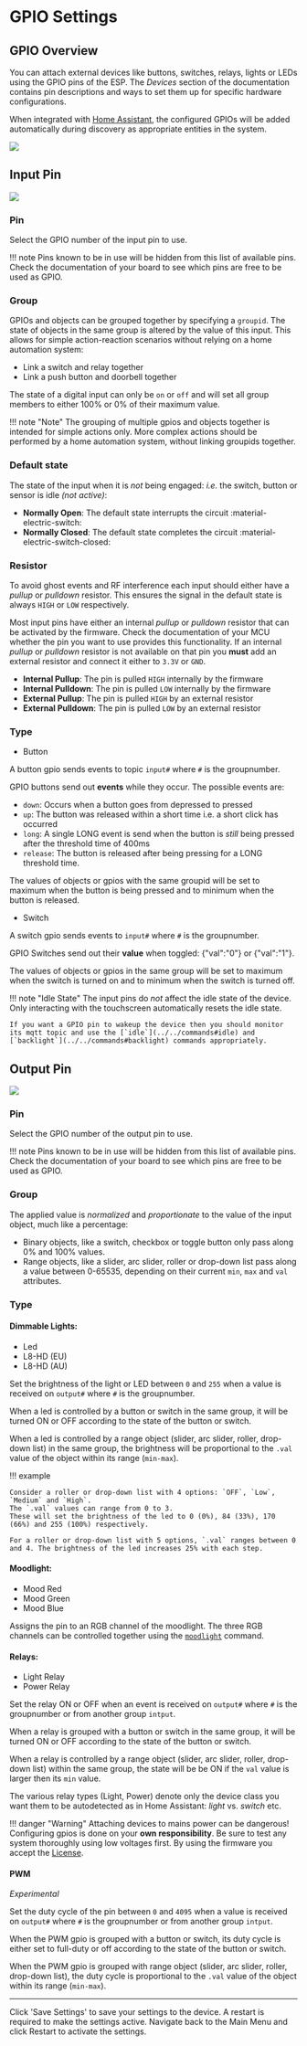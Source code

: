 # GPIO Settings

## GPIO Overview

You can attach external devices like buttons, switches, relays, lights or LEDs using the GPIO pins of the ESP. The _Devices_ section of the documentation contains pin descriptions and ways to set them up for specific hardware configurations.

When integrated with [Home Assistant](../integrations/home-assistant/howto.md), the configured GPIOs will be added automatically during discovery as appropriate entities in the system.

<div class="row justify-content-center">
            <a href="../../assets/images/settings/gpio_addpin.png" data-toggle="lightbox" data-gallery="example-gallery" class="col-sm-8" data-title="GPIO Overview" data-footer="">
                <img src="../../assets/images/settings/gpio_addpin-thumbnail.png" class="img-fluid img-thumbnail">
            </a>
</div>



## Input Pin

<div class="row justify-content-center">
            <a href="../../assets/images/settings/gpio_input.png" data-toggle="lightbox" data-gallery="example-gallery" class="col-sm-8" data-title="GPIO Input" data-footer="">
                <img src="../../assets/images/settings/gpio_input-thumbnail.png" class="img-fluid img-thumbnail">
            </a>
</div>

### Pin

Select the GPIO number of the input pin to use.

!!! note
    Pins known to be in use will be hidden from this list of available pins.
    Check the documentation of your board to see which pins are free to be used as GPIO.

### Group

GPIOs and objects can be grouped together by specifying a `groupid`. The state of objects in the same group is altered by the value of this input.
This allows for simple action-reaction scenarios without relying on a home automation system:

- Link a switch and relay together
- Link a push button and doorbell together

The state of a digital input can only be `on` or `off` and will set all group members to either 100% or 0% of their maximum value.

!!! note "Note"
    The grouping of multiple gpios and objects together is intended for simple actions only.
    More complex actions should be performed by a home automation system, without linking groupids together.

### Default state

The state of the input when it is *not* being engaged:
*i.e.* the switch, button or sensor is idle *(not active)*:

- **Normally Open**: The default state interrupts the circuit :material-electric-switch:
- **Normally Closed**: The default state completes the circuit :material-electric-switch-closed:

### Resistor

To avoid ghost events and RF interference each input should either have a *pullup* or *pulldown* resistor.
This ensures the signal in the default state is always `HIGH` or `LOW` respectively.

Most input pins have either an internal *pullup* or *pulldown* resistor that can be activated by the firmware.
Check the documentation of your MCU whether the pin you want to use provides this functionality.
If an internal *pullup* or *pulldown* resistor is not available on that pin you **must** add an external resistor and connect it either to `3.3V` or `GND`.

- **Internal Pullup**: The pin is pulled `HIGH` internally by the firmware 
- **Internal Pulldown**: The pin is pulled `LOW` internally by the firmware
- **External Pullup**: The pin is pulled `HIGH` by an external resistor
- **External Pulldown**: The pin is pulled `LOW` by an external resistor

### Type

- Button

A button gpio sends events to topic `input#` where `#` is the groupnumber.

GPIO buttons send out **events** while they occur. The possible events are:

- `down`: Occurs when a button goes from depressed to pressed
- `up`: The button was released within a short time i.e. a short click has occurred
- `long`: A single LONG event is send when the button is *still* being pressed after the threshold time of 400ms
- `release`: The button is released after being pressing for a LONG threshold time.
<!-- - `HOLD`: The HOLD event is repeated every 400ms while the button is still pressed -->
<!-- - `LOST`: This event occurs when the object looses the focus while the screen is still being touched -->


The values of objects or gpios with the same groupid will be set to maximum when the button is being pressed and to minimum when the button is released.

- Switch

A switch gpio sends events to `input#` where `#` is the groupnumber.

GPIO Switches send out their **value** when toggled: {"val":"0"} or {"val":"1"}.

The values of objects or gpios in the same group will be set to maximum when the switch is turned on
and to minimum when the switch is turned off.

!!! note "Idle State"
    The input pins do *not* affect the idle state of the device. Only interacting with the touchscreen automatically resets the idle state.

    If you want a GPIO pin to wakeup the device then you should monitor its mqtt topic and use the [`idle`](../../commands#idle) and [`backlight`](../../commands#backlight) commands appropriately.

## Output Pin

<div class="row justify-content-center">
            <a href="../../assets/images/settings/gpio_output.png" data-toggle="lightbox" data-gallery="example-gallery" class="col-sm-8" data-title="GPIO Output" data-footer="">
                <img src="../../assets/images/settings/gpio_output-thumbnail.png" class="img-fluid img-thumbnail">
            </a>
</div>

### Pin

Select the GPIO number of the output pin to use.

!!! note
    Pins known to be in use will be hidden from this list of available pins.
    Check the documentation of your board to see which pins are free to be used as GPIO.

### Group

The applied value is *normalized* and *proportionate* to the value of the input object, much like a percentage:

- Binary objects, like a switch, checkbox or toggle button only pass along 0% and 100% values.
- Range objects, like a slider, arc slider, roller or drop-down list pass along a value between 0-65535, depending on their current `min`, `max` and `val` attributes.


### Type

#### Dimmable Lights:
- Led
- L8-HD (EU)
- L8-HD (AU)

Set the brightness of the light or LED between `0` and `255` when a value is received on `output#` where `#` is the groupnumber.

When a led is controlled by a button or switch in the same group, it will be turned ON or OFF according to the state of the button or switch.

When a led is controlled by a range object (slider, arc slider, roller, drop-down list) in the same group, the brightness will be proportional to the `.val` value of the object within its range (`min-max`).

!!! example

    Consider a roller or drop-down list with 4 options: `OFF`, `Low`, `Medium` and `High`.
    The `.val` values can range from 0 to 3.
    These will set the brightness of the led to 0 (0%), 84 (33%), 170 (66%) and 255 (100%) respectively.

    For a roller or drop-down list with 5 options, `.val` ranges between 0 and 4. The brightness of the led increases 25% with each step.

#### Moodlight:
- Mood Red
- Mood Green
- Mood Blue

Assigns the pin to an RGB channel of the moodlight. The three RGB channels can be controlled together using the [`moodlight`](../../commands#moodlight) command.

#### Relays:
- Light Relay
- Power Relay

Set the relay ON or OFF when an event is received on `output#` where `#` is the groupnumber or from another group `intput`.

When a relay is grouped with a button or switch in the same group, it will be turned ON or OFF according to the state of the button or switch.

When a relay is controlled by a range object (slider, arc slider, roller, drop-down list) within the same group, the state will be be ON if the `val` value is larger then its `min` value.

The various relay types (Light, Power) denote only the device class you want them to be autodetected as in Home Assistant: _light_ vs. _switch_ etc.

!!! danger "Warning"
    Attaching devices to mains power can be dangerous!
    Configuring gpios is done on your **own responsibility**.
    Be sure to test any system thoroughly using low voltages first.
    By using the firmware you accept the [License](../../license).



#### PWM

*Experimental*

Set the duty cycle of the pin between `0` and `4095` when a value is received on `output#` where `#` is the groupnumber or from another group `intput`.

When the PWM gpio is grouped with a button or switch, its duty cycle is either set to full-duty or off according to the state of the button or switch.

When the PWM gpio is grouped with range object (slider, arc slider, roller, drop-down list), the duty cycle is proportional to the `.val` value of the object within its range (`min-max`).



---

Click 'Save Settings' to save your settings to the device. A restart is required to make the settings active. Navigate back to the Main Menu and click Restart to activate the settings.

